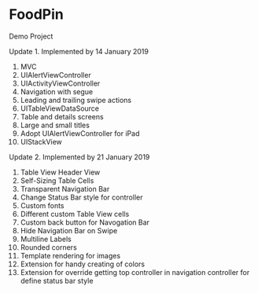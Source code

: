 # FoodPin

Demo Project

Update 1. Implemented by 14 January 2019
1. MVC
2. UIAlertViewController
3. UIActivityViewController
4. Navigation with segue
5. Leading and trailing swipe actions
6. UITableViewDataSource
7. Table and details screens
8. Large and small titles
9. Adopt UIAlertViewController for iPad
10. UIStackView

Update 2. Implemented by 21 January 2019
1. Table View Header View
2. Self-Sizing Table Cells
3. Transparent Navigation Bar
4. Change Status Bar style for controller
5. Custom fonts
6. Different custom Table View cells
7. Custom back button for Navogation Bar
8. Hide Navigation Bar on Swipe
9. Multiline Labels
10. Rounded corners
11. Template rendering for images
12. Extension for handy creating of colors
13. Extension for override getting top controller in navigation controller for define status bar style 
